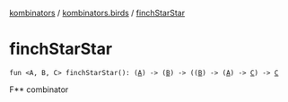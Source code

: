 [kombinators](../index.md) / [kombinators.birds](index.md) / [finchStarStar](./finch-star-star.md)

# finchStarStar

`fun <A, B, C> finchStarStar(): (`[`A`](finch-star-star.md#A)`) -> (`[`B`](finch-star-star.md#B)`) -> ((`[`B`](finch-star-star.md#B)`) -> (`[`A`](finch-star-star.md#A)`) -> `[`C`](finch-star-star.md#C)`) -> `[`C`](finch-star-star.md#C)

F** combinator


